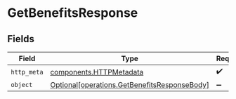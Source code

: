 # GetBenefitsResponse


## Fields

| Field                                                                                              | Type                                                                                               | Required                                                                                           | Description                                                                                        |
| -------------------------------------------------------------------------------------------------- | -------------------------------------------------------------------------------------------------- | -------------------------------------------------------------------------------------------------- | -------------------------------------------------------------------------------------------------- |
| `http_meta`                                                                                        | [components.HTTPMetadata](../../models/components/httpmetadata.md)                                 | :heavy_check_mark:                                                                                 | N/A                                                                                                |
| `object`                                                                                           | [Optional[operations.GetBenefitsResponseBody]](../../models/operations/getbenefitsresponsebody.md) | :heavy_minus_sign:                                                                                 | N/A                                                                                                |